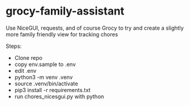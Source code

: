 # grocy-family-assistant

Use NiceGUI, requests, and of course Grocy to try and create a slightly more family friendly view for tracking chores

Steps:
* Clone repo
* copy env.sample to .env
* edit .env
* python3 -m venv .venv
* source .venv/bin/activate
* pip3 install -r requirements.txt
* run chores_nicesgui.py with python